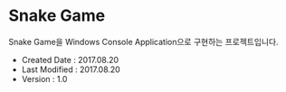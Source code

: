 # Snake Game

Snake Game을 Windows Console Application으로 구현하는 프로젝트입니다.</BR>

- Created Date : 2017.08.20</BR>
- Last Modified : 2017.08.20</BR>
- Version : 1.0</BR>
</BR>
